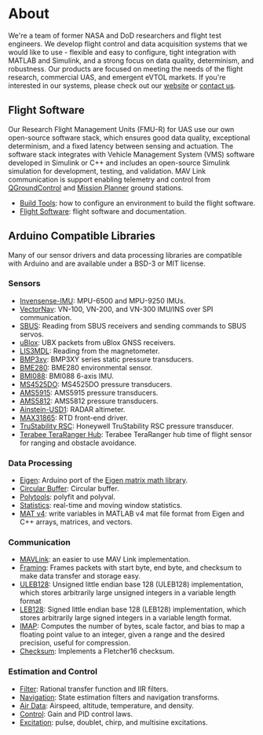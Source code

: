 # About
We're a team of former NASA and DoD researchers and flight test engineers. We develop flight control and data acquisition systems that we would like to use - flexible and easy to configure, tight integration with MATLAB and Simulink, and a strong focus on data quality, determinism, and robustness. Our products are focused on meeting the needs of the flight research, commercial UAS, and emergent eVTOL markets. If you're interested in our systems, please check out our [website](https://bolderflight.com/) or [contact us](mailto:info@bolderflight.com).

## Flight Software
Our Research Flight Management Units (FMU-R) for UAS use our own open-source software stack, which ensures good data quality, exceptional determinism, and a fixed latency between sensing and actuation. The software stack integrates with Vehicle Management System (VMS) software developed in Simulink or C++ and includes an open-source Simulink simulation for development, testing, and validation. MAV Link communication is support enabling telemetry and control from [QGroundControl](http://qgroundcontrol.com/) and [Mission Planner](https://ardupilot.org/planner/) ground stations.
  * [Build Tools](https://github.com/bolderflight/build-tools): how to configure an environment to build the flight software.
  * [Flight Software](https://github.com/bolderflight/spaaro): flight software and documentation.

## Arduino Compatible Libraries
Many of our sensor drivers and data processing libraries are compatible with Arduino and are available under a BSD-3 or MIT license.

### Sensors
  * [Invensense-IMU](https://github.com/bolderflight/invensense-imu): MPU-6500 and MPU-9250 IMUs.
  * [VectorNav](https://github.com/bolderflight/vector-nav): VN-100, VN-200, and VN-300 IMU/INS over SPI communication. 
  * [SBUS](https://github.com/bolderflight/sbus): Reading from SBUS receivers and sending commands to SBUS servos.
  * [uBlox](https://github.com/bolderflight/ublox): UBX packets from uBlox GNSS receivers.
  * [LIS3MDL](https://github.com/bolderflight/lis3mdl): Reading from the magnetometer.
  * [BMP3xy](https://github.com/bolderflight/bmp3): BMP3XY series static pressure transducers.
  * [BME280](https://github.com/bolderflight/bme280): BME280 environmental sensor.
  * [BMI088](https://github.com/bolderflight/bmi088-arduino): BMI088 6-axis IMU.
  * [MS4525DO](https://github.com/bolderflight/ms4525do): MS4525DO pressure transducers.
  * [AMS5915](https://github.com/bolderflight/ams5915): AMS5915 pressure transducers.
  * [AMS5812](https://github.com/bolderflight/ams5812): AMS5812 pressure transducers.
  * [Ainstein-USD1](https://github.com/bolderflight/ainstein-usd1): RADAR altimeter.
  * [MAX31865](https://github.com/bolderflight/max31865): RTD front-end driver.
  * [TruStability RSC](https://github.com/bolderflight/tru-stability-rsc): Honeywell TruStability RSC pressure transducer.
  * [Terabee TeraRanger Hub](https://github.com/bolderflight/terabee): Terabee TeraRanger hub time of flight sensor for ranging and obstacle avoidance.

### Data Processing
  * [Eigen](https://github.com/bolderflight/eigen/): Arduino port of the [Eigen matrix math library](https://eigen.tuxfamily.org/index.php?title=Main_Page).
  * [Circular Buffer](https://github.com/bolderflight/circle_buf): Circular buffer.
  * [Polytools](https://github.com/bolderflight/polytools): polyfit and polyval.
  * [Statistics](https://github.com/bolderflight/statistics): real-time and moving window statistics.
  * [MAT v4](https://github.com/bolderflight/mat_v4): write variables in MATLAB v4 mat file format from Eigen and C++ arrays, matrices, and vectors.

### Communication
  * [MAVLink](https://github.com/bolderflight/mavlink): an easier to use MAV Link implementation.
  * [Framing](https://github.com/bolderflight/framing): Frames packets with start byte, end byte, and checksum to make data transfer and storage easy.
  * [ULEB128](https://github.com/bolderflight/uleb128): Unsigned little endian base 128 (ULEB128) implementation, which stores arbitrarily large unsigned integers in a variable length format
  * [LEB128](https://github.com/bolderflight/leb128): Signed little endian base 128 (LEB128) implementation, which stores arbitrarily large signed integers in a variable length format.
  * [IMAP](https://github.com/bolderflight/imap): Computes the number of bytes, scale factor, and bias to map a floating point value to an integer, given a range and the desired precision, useful for compression.
  * [Checksum](https://github.com/bolderflight/checksum/): Implements a Fletcher16 checksum.


### Estimation and Control
  * [Filter](https://github.com/bolderflight/filter): Rational transfer function and IIR filters.
  * [Navigation](https://github.com/bolderflight/navigation): State estimation filters and navigation transforms.
  * [Air Data](https://github.com/bolderflight/airdata): Airspeed, altitude, temperature, and density.
  * [Control](https://github.com/bolderflight/control): Gain and PID control laws.
  * [Excitation](https://github.com/bolderflight/excitation): pulse, doublet, chirp, and multisine excitations.

